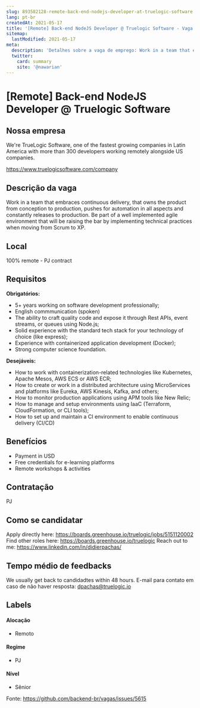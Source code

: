 ```yaml
---
slug: 893582128-remote-back-end-nodejs-developer-at-truelogic-software
lang: pt-br
createdAt: 2021-05-17
title: '[Remote] Back-end NodeJS Developer @ Truelogic Software - Vaga de Emprego'
sitemap:
  lastModified: 2021-05-17
meta:
  description: 'Detalhes sobre a vaga de emprego: Work in a team that embraces continuous delivery, that owns the product from conception to production, pushes for automation in all aspects and constantly releases to production. Be part of a well implemented agile environment that will be raising the bar by implementing technical practices when moving from Scrum to XP.'
  twitter:
    card: summary
    site: '@nawarian'
---
```


# [Remote] Back-end NodeJS Developer @ Truelogic Software

## Nossa empresa

We're TrueLogic Software, one of the fastest growing companies in Latin America with more than 300 developers working remotely alongside US companies.

https://www.truelogicsoftware.com/company

## Descrição da vaga

Work in a team that embraces continuous delivery, that owns the product from conception to production, pushes for automation in all aspects and constantly releases to production.
Be part of a well implemented agile environment that will be raising the bar by implementing technical practices when moving from Scrum to XP.

## Local

100% remote - PJ contract

## Requisitos

**Obrigatórios:**

- 5+ years working on software development professionally;
- English commmunication (spoken)
- The ability to craft quality code and expose it through Rest APIs, event streams, or queues using Node.js;
- Solid experience with the standard tech stack for your technology of choice (like express);
- Experience with containerized application development (Docker);
- Strong computer science foundation.

**Desejáveis:**

- How to work with containerization-related technologies like Kubernetes, Apache Mesos, AWS ECS or AWS ECR;
- How to create or work in a distributed architecture using MicroServices and platforms like Eureka, AWS Kinesis, Kafka, and others;
- How to monitor production applications using APM tools like New Relic;
- How to manage and setup environments using IaaC (Terraform, CloudFormation, or CLI tools);
- How to set up and maintain a CI environment to enable continuous delivery (CI/CD)

## Benefícios

- Payment in USD
- Free credentials for e-learning platforms
- Remote workshops & activities

## Contratação

PJ

## Como se candidatar

Apply directly here: https://boards.greenhouse.io/truelogic/jobs/5151120002
Find other roles here: https://boards.greenhouse.io/truelogic
Reach out to me: https://www.linkedin.com/in/didierpachas/

## Tempo médio de feedbacks

We usually get back to candidadtes within 48 hours.
E-mail para contato em caso de não haver resposta: dpachas@truelogic.io

## Labels
<!-- retire os labels que não fazem sentido à vaga -->

#### Alocação
- Remoto

#### Regime
- PJ

#### Nível
- Sênior




Fonte: https://github.com/backend-br/vagas/issues/5615
